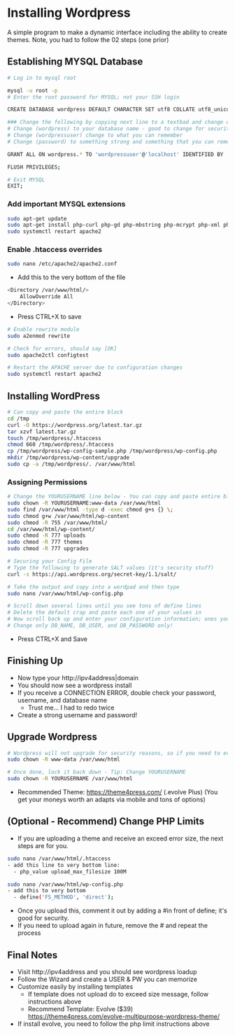 # Installing Wordpress
A simple program to make a dynamic interface including the ability to create themes.  Note, you had to follow the 02 steps (one prior)

## Establishing MYSQL Database

```sh
# Log in to mysql root

mysql -u root -p
# Enter the root password for MYSQL; not your SSH login

CREATE DATABASE wordpress DEFAULT CHARACTER SET utf8 COLLATE utf8_unicode_ci;

### Change the following by copying next line to a textbad and change out the following below
# Change (wordpress) to your database name - good to change for security
# Change (wordpressuser) change to what you can remember
# Change (password) to something strong and something that you can remember

GRANT ALL ON wordpress.* TO 'wordpressuser'@'localhost' IDENTIFIED BY 'password';

FLUSH PRIVILEGES;

# Exit MYSQL
EXIT;
```

### Add important MYSQL extensions

```sh
sudo apt-get update
sudo apt-get install php-curl php-gd php-mbstring php-mcrypt php-xml php-xmlrpc
sudo systemctl restart apache2
```

### Enable .htaccess overrides

```sh
sudo nano /etc/apache2/apache2.conf
```

- Add this to the very bottom of the file

```sh
<Directory /var/www/html/>
    AllowOverride All
</Directory>
```

- Press CTRL+X to save

```sh
# Enable rewrite module
sudo a2enmod rewrite

# Check for errors, should say [OK]
sudo apache2ctl configtest

# Restart the APACHE server due to configuration changes
sudo systemctl restart apache2
```

## Installing WordPress

```sh
# Can copy and paste the entire block
cd /tmp
curl -O https://wordpress.org/latest.tar.gz
tar xzvf latest.tar.gz
touch /tmp/wordpress/.htaccess
chmod 660 /tmp/wordpress/.htaccess
cp /tmp/wordpress/wp-config-sample.php /tmp/wordpress/wp-config.php
mkdir /tmp/wordpress/wp-content/upgrade
sudo cp -a /tmp/wordpress/. /var/www/html
```

### Assigning Permissions 

```sh
# Change the YOURUSERNAME line below - You can copy and paste entire block after
sudo chown -R YOURUSERNAME:www-data /var/www/html
sudo find /var/www/html -type d -exec chmod g+s {} \;
sudo chmod g+w /var/www/html/wp-content
sudo chmod -R 755 /var/www/html/
cd /var/www/html/wp-content/
sudo chmod -R 777 uploads
sudo chmod -R 777 themes
sudo chmod -R 777 upgrades

# Securing your Config File
# Type the following to generate SALT values (it's security stuff)
curl -s https://api.wordpress.org/secret-key/1.1/salt/

# Take the output and copy into a wordpad and then type
sudo nano /var/www/html/wp-config.php

# Scroll down several lines until you see tons of define lines
# Delete the default crap and paste each one of your values in
# Now scroll back up and enter your configuration information; ones you REMEMBERED from the MYSQL setup
# Change only DB_NAME, DB_USER, and DB_PASSWORD only!
```

- Press CTRL+X and Save 

## Finishing Up
- Now type your http://ipv4address|domain
- You should now see a wordpress install
- If you receive a CONNECTION ERROR, double check your password, username, and database name
  - Trust me... I had to redo twice
- Create a strong username and password!

## Upgrade Wordpress 

```sh
# Wordpress will not upgrade for security reasons, so if you need to ever upgrade run this line
sudo chown -R www-data /var/www/html

# Once done, lock it back down - Tip: Change YOURUSERNAME
sudo chown -R YOURUSERNAME /var/www/html

```

- Recommended Theme: https://theme4press.com/ (.evolve Plus) (You get your moneys worth an adapts via mobile and tons of options)

## (Optional - Recommend) Change PHP Limits
- If you are uploading a theme and receive an exceed error size, the next steps are for you.

```sh
sudo nano /var/www/html/.htaccess
- add this line to very bottom line:
  - php_value upload_max_filesize 100M

sudo nano /var/www/html/wp-config.php
- add this to very bottom
  - define('FS_METHOD', 'direct');
```

- Once you upload this, comment it out by adding a #in front of define; it's good for security.
- If you need to upload again in future, remove the # and repeat the process

## Final Notes

- Visit http://ipv4address and you should see wordpress loadup
- Follow the Wizard and create a USER & PW you can memorize
- Customize easily by installing templates
  - If template does not upload do to exceed size message, follow instructions above
  - Recommend Template: Evolve ($39) https://theme4press.com/evolve-multipurpose-wordpress-theme/
- If install evolve, you need to follow the php limit instructions above
